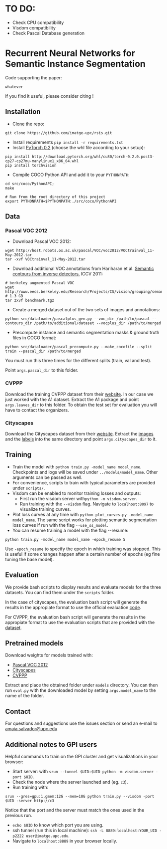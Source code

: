 # TO DO:

- Check CPU compatibility
- Visdom compatibility
- Check Pascal Database generation

# Recurrent Neural Networks for Semantic Instance Segmentation

Code supporting the paper:

```
whatever 
```

If you find it useful, please consider citing !

## Installation
- Clone the repo:

```shell
git clone https://github.com/imatge-upc/rsis.git
```

- Install requirements ```pip install -r requirements.txt``` 
- Install [PyTorch 0.2](http://pytorch.org/) (choose the whl file according to your setup):

```shell
pip install http://download.pytorch.org/whl/cu80/torch-0.2.0.post3-cp27-cp27mu-manylinux1_x86_64.whl  
pip install torchvision
```

- Compile COCO Python API and add it to your ```PYTHONPATH```:

```shell
cd src/coco/PythonAPI;
make
```

```shell
# Run from the root directory of this project
export PYTHONPATH=$PYTHONPATH:./src/coco/PythonAPI
```

## Data

### Pascal VOC 2012

- Download Pascal VOC 2012:

```shell
wget http://host.robots.ox.ac.uk/pascal/VOC/voc2012/VOCtrainval_11-May-2012.tar
tar -xvf VOCtrainval_11-May-2012.tar
```
- Download additional VOC annotations from Hariharan et al. [Semantic contours from inverse detectors.](http://home.bharathh.info/pubs/pdfs/BharathICCV2011.pdf) ICCV 2011:

```shell
# berkeley augmented Pascal VOC
wget http://www.eecs.berkeley.edu/Research/Projects/CS/vision/grouping/semantic_contours/benchmark.tgz # 1.3 GB
tar zxvf benchmark.tgz
```

- Create a merged dataset out of the two sets of images and annotations: 
```
python src/dataloader/pascalplus_gen.py --voc_dir /path/to/pascal --contours_dir /path/to/additional/dataset --vocplus_dir /path/to/merged
```
- Precompute instance and semantic segmentation masks & ground truth files in COCO format:

```
python src/dataloader/pascal_precompute.py --make_cocofile --split train --pascal_dir /path/to/merged
``` 

You must run this three times for the different splits (train, val and test).

Point ```args.pascal_dir``` to this folder.

### CVPPP

Download the training CVPPP dataset from their [website](https://www.plant-phenotyping.org/datasets-download). In our case we just worked with the A1 dataset. Extract the A1 package and point ```args.leaves_dir``` to this folder.  To obtain the test set for evaluation you will have to contact the organizers.

### Cityscapes

Download the Cityscapes dataset from their [website](https://www.cityscapes-dataset.com/downloads/). Extract the [images](https://www.cityscapes-dataset.com/file-handling/?packageID=3) and the [labels](https://www.cityscapes-dataset.com/file-handling/?packageID=1) into the same directory and point ```args.cityscapes_dir``` to it.


## Training

- Train the model with ```python train.py -model_name model_name```. Checkpoints and logs will be saved under ```../models/model_name```. Other arguments can be passed as well.
- For convenience, scripts to train with typical parameters are provided under ```scripts/```.
- Visdom can be enabled to monitor training losses and outputs:
	- First run the visdom server with```python -m visdom.server```.
	- Run training with the ```--visdom``` flag. Navigate to ```localhost:8097``` to visualize training curves.
- Plot loss curves at any time with ```python plot_curves.py -model_name model_name```. The same script works for plotting semantic segmentation loss curves if run with the flag ```--use_ss_model```.
- You can resume training a model with the flag --resume:

```
python train.py -model_name model_name -epoch_resume 5
```

Use ```-epoch_resume``` to specify the epoch in which training was stopped. This is useful if some changes happen after a certain number of epochs (eg fine tuning the base model).

## Evaluation

We provide bash scripts to display results and evaluate models for the three datasets. You can find them under the ```scripts``` folder.

In the case of cityscapes, the evaluation bash script will generate the results in the appropiate format to use the official evaluation [code](https://github.com/mcordts/cityscapesScripts). 

For CVPPP, the evaluation bash script will generate the results in the appropiate format to use the evaluation scripts that are provided with the [dataset](https://www.plant-phenotyping.org/datasets-download).

## Pretrained models

Download weights for models trained with:

- [Pascal VOC 2012](https://mega.nz/#!988QkDZS!3Mnn_A3XnhynEfsfPGKDUAPRmAMtFqyIf_0xrxU0obU)
- [Cityscapes](https://mega.nz/#!UhEESZ4a!UByeXh91wncbmJu-UaKJgpoZF5_KkuWEveTRxaKIxAE)
- [CVPPP](https://mega.nz/#!F5lBgJSD!DzOzaq6NBWPgLzVgPD1n9AmMmfNNmXLs0FguSUOhmO0)

Extract and place the obtained folder under ```models``` directory. 
You can then run ```eval.py``` with the downloaded model by setting ```args.model_name``` to the name of the folder.

## Contact

For questions and suggestions use the issues section or send an e-mail to amaia.salvador@upc.edu

## Additional notes to GPI users	

Helpful commands to train on the GPI cluster and get visualizations in your browser:

- Start server: with ```srun --tunnel $UID:$UID python -m visdom.server -port $UID```. 
- Check the node where the server launched and (eg. ```c3```).
- Run training with: 
```
srun --gres=gpu:1,gmem:12G --mem=10G python train.py --visdom -port $UID -server http://c3
``` 
  Notice that the port and the server must match the ones used in the previous run.
- ```echo $UID``` to know which port you are using.
- ssh tunnel (run this in local machine): ```ssh -L 8889:localhost:YOUR_UID -p2222 user@imatge.upc.edu```.
- Navigate to ```localhost:8889``` in your browser locally.